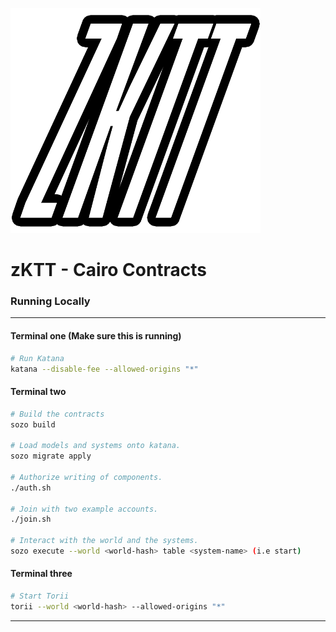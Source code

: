 <a href="https://zktable.top"><img src="assets/zktt_transparent.png" alt="zkTT logo" style="width:400px;"></a>

# zKTT - Cairo Contracts
### Running Locally


---

#### Terminal one (Make sure this is running)

```bash
# Run Katana
katana --disable-fee --allowed-origins "*"
```

#### Terminal two

```bash
# Build the contracts
sozo build

# Load models and systems onto katana.
sozo migrate apply

# Authorize writing of components.
./auth.sh

# Join with two example accounts.
./join.sh

# Interact with the world and the systems.
sozo execute --world <world-hash> table <system-name> (i.e start)
```

#### Terminal three
```bash
# Start Torii
torii --world <world-hash> --allowed-origins "*"
```

---
